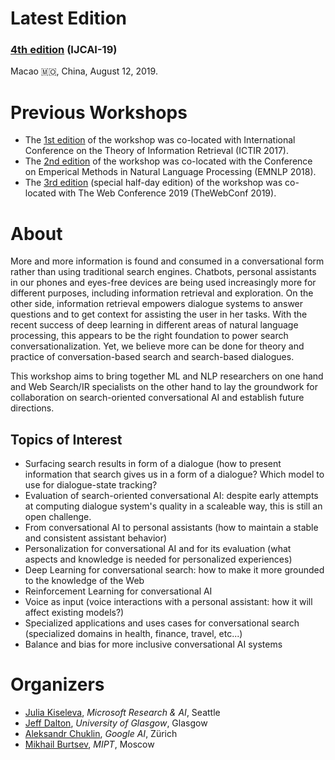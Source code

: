 # Latest Edition

### [4th edition](/ijcai2019/) (IJCAI-19)

Macao 🇲🇴, China, August 12, 2019.

# Previous Workshops
  * The [1st edition](/2017/) of the workshop was co-located with International Conference on the Theory of Information Retrieval (ICTIR 2017).
  * The [2nd edition](/2018/) of the workshop was co-located with the Conference on Emperical Methods in Natural Language Processing (EMNLP 2018).
  * The [3rd edition](/www2019/) (special half-day edition) of the workshop was co-located with The Web Conference 2019 (TheWebConf 2019).

# About

More and more information is found and consumed in a conversational form
rather than using traditional search engines. Chatbots, personal assistants
in our phones and eyes-free devices are being used increasingly more for
different purposes, including information retrieval and exploration. On the
other side, information retrieval empowers dialogue systems to answer
questions and to get context for assisting the user in her tasks.  With the
recent success of deep learning in different areas of natural language
processing, this appears to be the right foundation to power search
conversationalization. Yet, we believe more can be done for theory and
practice of conversation-based search and search-based dialogues.

This workshop aims to bring together ML and NLP researchers on one hand
and Web Search/IR specialists on the other hand to lay the groundwork for collaboration
on search-oriented conversational AI and establish future directions.

## Topics of Interest
   * Surfacing search results in form of a dialogue (how to present information that search gives us in a form of a dialogue? Which model to use for dialogue-state tracking?
   * Evaluation of search-oriented conversational AI: despite early attempts at computing dialogue system's quality in a scaleable way, this is still an open challenge.
   * From conversational AI to personal assistants (how to maintain a stable and consistent assistant behavior)
   * Personalization for conversational AI and for its evaluation (what aspects and knowledge is needed for personalized experiences)
   * Deep Learning for conversational search: how to make it more grounded to the knowledge of the Web
   * Reinforcement Learning for conversational AI 
   * Voice as input (voice interactions with a personal assistant: how it will affect existing models?)
   * Specialized applications and uses cases for conversational search (specialized domains in health, finance, travel, etc...)
   * Balance and bias for more inclusive conversational AI systems

# Organizers
  * [Julia Kiseleva](http://juliakiseleva.com), *Microsoft Research & AI*, Seattle
  * [Jeff Dalton](http://www.dcs.gla.ac.uk/~jeff/), *University of Glasgow*, Glasgow
  * [Aleksandr Chuklin](https://www.linkedin.com/in/chuklin/), *Google AI*, Zürich
  * [Mikhail Burtsev](https://www.linkedin.com/in/mikhail-burtsev-85a47b9/), *MIPT*, Moscow
